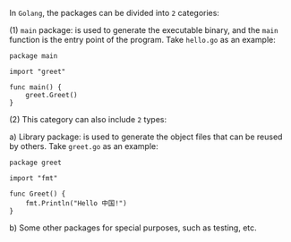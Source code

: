 In `Golang`, the packages can be divided into `2` categories:  

(1) `main` package: is used to generate the executable binary, and the `main` function is the entry point of the program. Take `hello.go` as an example:  

	package main
	
	import "greet"
	
	func main() {
		greet.Greet()
	}
  

(2) This category can also include `2` types:  
 
a) Library package: is used to generate the object files that can be reused by others. Take `greet.go` as an example:  

	package greet
	
	import "fmt"
	
	func Greet() {
		fmt.Println("Hello 中国!")
	}

b) Some other packages for special purposes, such as testing, etc.

